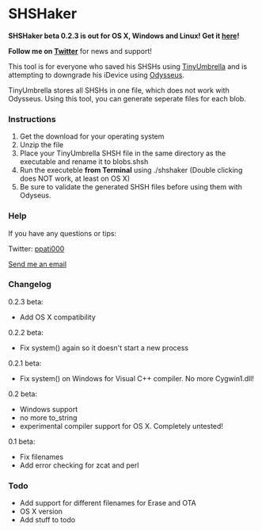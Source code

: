 # SHSHaker #

**SHSHaker beta 0.2.3 is out for OS X, Windows and Linux! Get it [here](https://github.com/ppati000/SHSHaker/releases)!**

**Follow me on [Twitter](http://twitter.com/ppati000)** for news and support!

This tool is for everyone who saved his SHSHs using [TinyUmbrella](http://blog.firmwareumbrella.com/) and is attempting to downgrade his iDevice using [Odysseus](https://dayt0n.github.io/articles/Odysseus/).

TinyUmbrella stores all SHSHs in one file, which does not work with Odysseus. Using this tool, you can generate seperate files for each blob.

### Instructions ###

1. Get the download for your operating system
2. Unzip the file
3. Place your TinyUmbrella SHSH file in the same directory as the executable and rename it to blobs.shsh
4. Run the executeble **from Terminal** using ./shshaker (Double clicking does NOT work, at least on OS X)
5. Be sure to validate the generated SHSH files before using them with Odyseus.

### Help ###

If you have any questions or tips:

Twitter: [ppati000](http://twitter.com/ppati000)

[Send me an email](mailto:ppati000@me.com)

### Changelog ###

0.2.3 beta:

* Add OS X compatibility

0.2.2 beta:

* Fix system() again so it doesn't start a new process

0.2.1 beta:

* Fix system() on Windows for Visual C++ compiler. No more Cygwin1.dll!

0.2 beta:

* Windows support
* no more to_string
* experimental compiler support for OS X. Completely untested!

0.1 beta:

* Fix filenames
* Add error checking for zcat and perl

### Todo ###
* Add support for different filenames for Erase and OTA
* OS X version
* Add stuff to todo
